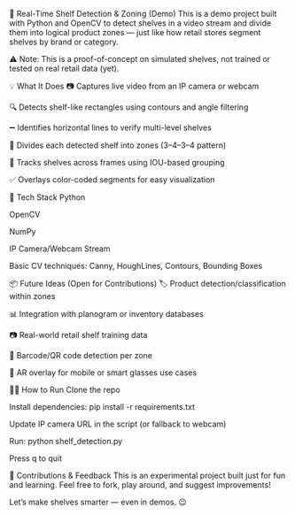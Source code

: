 🛒 Real-Time Shelf Detection & Zoning (Demo)
This is a demo project built with Python and OpenCV to detect shelves in a video stream and divide them into logical product zones — just like how retail stores segment shelves by brand or category.

⚠️ Note: This is a proof-of-concept on simulated shelves, not trained or tested on real retail data (yet).

💡 What It Does
📷 Captures live video from an IP camera or webcam

🔍 Detects shelf-like rectangles using contours and angle filtering

➖ Identifies horizontal lines to verify multi-level shelves

🎨 Divides each detected shelf into zones (3–4–3–4 pattern)

🧠 Tracks shelves across frames using IOU-based grouping

✅ Overlays color-coded segments for easy visualization

🧰 Tech Stack
Python

OpenCV

NumPy

IP Camera/Webcam Stream

Basic CV techniques: Canny, HoughLines, Contours, Bounding Boxes

📦 Future Ideas (Open for Contributions)
🏷️ Product detection/classification within zones

📊 Integration with planogram or inventory databases

📷 Real-world retail shelf training data

📡 Barcode/QR code detection per zone

📱 AR overlay for mobile or smart glasses use cases

🏃‍♂️ How to Run
Clone the repo

Install dependencies: pip install -r requirements.txt

Update IP camera URL in the script (or fallback to webcam)

Run: python shelf_detection.py

Press q to quit

🤝 Contributions & Feedback
This is an experimental project built just for fun and learning.
Feel free to fork, play around, and suggest improvements!

Let’s make shelves smarter — even in demos. 😉
